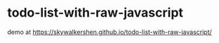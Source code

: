 # todo-list-with-raw-javascript


demo at https://skywalkershen.github.io/todo-list-with-raw-javascript/